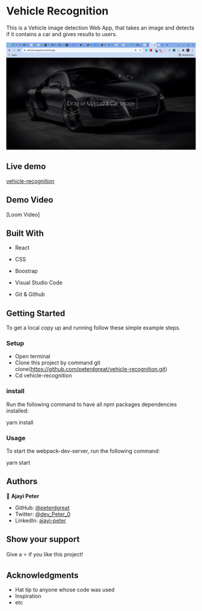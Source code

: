# Vehicle Recognition

This is a Vehicle image detection Web App, that takes an image and detects if it contains a car and gives results to users.
  
![vehicle](./src/assets/vehicle-recognition.png)

## Live demo
[vehicle-recognition](https://vehicle-recognition.netlify.app/)


## Demo Video
[Loom Video]

## Built With

- React

- CSS

- Boostrap

- Visual Studio Code

- Git & Github


## Getting Started
To get a local copy up and running follow these simple example steps.

### Setup
* Open terminal
* Clone this project by command git clone(https://github.com/peterdgreat/vehicle-recognition.git)
* Cd vehicle-recognition

### install
Run the following command to have all npm packages dependencies installed:

yarn install

### Usage

To start the webpack-dev-server, run the following command:

yarn start

## Authors

👤 **Ajayi Peter**

- GitHub: [@peterdgreat](https://github.com/peterdgreat)
- Twitter: [@dev_Peter_0](https://twitter.com/dev_Peter_O)
- LinkedIn: [ajayi-peter](https://linkedin.com/in/ajayipeter)

## Show your support

Give a ⭐️ if you like this project!

## Acknowledgments
- Hat tip to anyone whose code was used
- Inspiration
- etc
